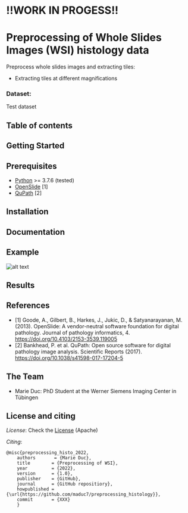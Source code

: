 # !!WORK IN PROGESS!!
# Preprocessing of Whole Slides Images (WSI) histology data
Preprocess whole slides images and extracting tiles:
- Extracting tiles at different magnifications

### Dataset:
Test dataset

## Table of contents

## Getting Started

## Prerequisites
- [Python](https://www.python.org/downloads/) >= 3.7.6 (tested)
- [OpenSlide](https://github.com/openslide/openslide-python) [1]
- [QuPath](https://qupath.github.io/) [2]

## Installation

## Documentation


## Example
![alt text](https://github.com/maduc7/histology_segmentation/images/histo_process_pipeline.png?raw=true)

## Results

## References
- [1] Goode, A., Gilbert, B., Harkes, J., Jukic, D., & Satyanarayanan, M. (2013). OpenSlide: A vendor-neutral software foundation for digital pathology. Journal of pathology informatics, 4. https://doi.org/10.4103/2153-3539.119005
- [2] Bankhead, P. et al. QuPath: Open source software for digital pathology image analysis. Scientific Reports (2017). https://doi.org/10.1038/s41598-017-17204-5


## The Team
- Marie Duc: PhD Student at the Werner Siemens Imaging Center in Tübingen

## License and citing

_License_: Check the [License](https://github.com/maduc7/preprocessing_histology/LICENSE) (Apache)

_Citing_: 

    @misc{preprocessing_histo_2022,
        authors       = {Marie Duc},
        title        = {Preprocessing of WSI},
        year         = {2022},
        version      = {1.0},
        publisher    = {GitHub},
        journal      = {GitHub repositiory},
        howpublished = {\url{https://github.com/maduc7/preprocessing_histology}},
        commit       = {XXX}
        }
